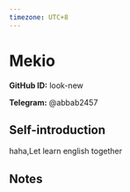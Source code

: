 ```yaml
---
timezone: UTC+8
---
```


# Mekio

**GitHub ID:** look-new

**Telegram:** @abbab2457

## Self-introduction

haha,Let learn english together

## Notes

<!-- Content_START -->


<!-- Content_END -->
